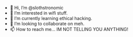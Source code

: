 - 👋 Hi, I’m @slothstronomic
- 👀 I’m interested in wifi stuff.
- 🌱 I’m currently learning ethical hacking.
- 💞️ I’m looking to collaborate on meh.
- 📫 How to reach me... IM NOT TELLING YOU ANYTHING!

<!---
slothstronomic/slothstronomic is a ✨ special ✨ repository because its `README.md` (this file) appears on your GitHub profile.
You can click the Preview link to take a look at your changes.
--->
